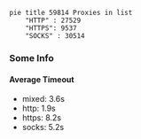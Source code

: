
```mermaid
pie title 59814 Proxies in list
    "HTTP" : 27529
    "HTTPS": 9537
    "SOCKS" : 30514
```

### Some Info
#### Average Timeout

- mixed: 3.6s
- http: 1.9s
- https: 8.2s
- socks: 5.2s
